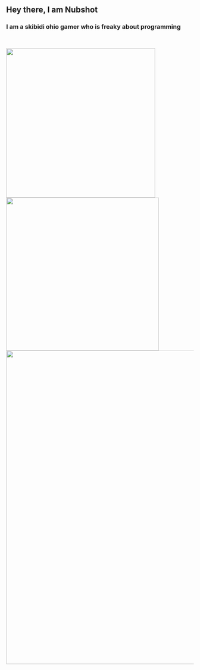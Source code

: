 ## Hey there, I am Nubshot

### I am a skibidi ohio gamer who is freaky about programming
<br>

<a href="https://github.com/anuraghazra/github-readme-stats"><img align="left" width=400px src="https://github-readme-stats.vercel.app/api?username=NubSh0t&show_icons=true&theme=radical&hide_rank=true" /></a> 
<a href="https://github.com/anuraghazra/github-readme-stats"><img align="left" width=410px src="https://github-readme-stats.vercel.app/api/top-langs/?username=NubSh0t&theme=radical&layout=donut" /></a> 

<br />
<br />
<br />
<br />
<br />
<br />
<br />
<br />
<br />
<br />
<br />
<br />

<a></a>

<a href="https://github.com/anuraghazra/github-readme-stats"><img align="left" width=840px src="https://github-readme-stats.vercel.app/api/wakatime?username=NubSh0t&theme=radical&layout=compact" /></a>
